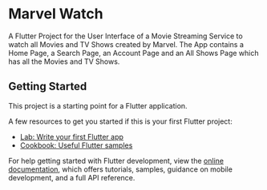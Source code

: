 # Marvel Watch

A Flutter Project for the User Interface of a Movie Streaming Service to watch all Movies
and TV Shows created by Marvel. 
The App contains a Home Page, a Search Page, an Account Page and an All Shows Page which has 
all the Movies and TV Shows.

## Getting Started

This project is a starting point for a Flutter application.

A few resources to get you started if this is your first Flutter project:

- [Lab: Write your first Flutter app](https://docs.flutter.dev/get-started/codelab)
- [Cookbook: Useful Flutter samples](https://docs.flutter.dev/cookbook)

For help getting started with Flutter development, view the
[online documentation](https://docs.flutter.dev/), which offers tutorials,
samples, guidance on mobile development, and a full API reference.
